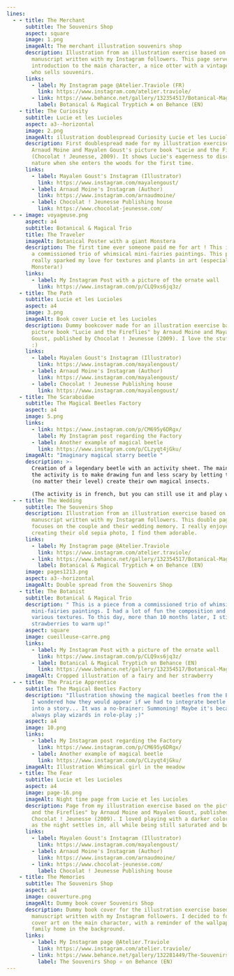 ```yaml
---
lines:
  - - title: The Merchant
      subtitle: The Souvenirs Shop
      aspect: square
      image: 1.png
      imageAlt: The merchant illustration souvenirs shop
      description: Illustration from an illustration exercise based on an original
        manuscript written with my Instagram followers. This page serves as an
        introduction to the main character, a nice otter with a vintage style
        who sells souvenirs.
      links:
        - label: My Instagram page @Atelier.Traviole (FR)
          link: https://www.instagram.com/atelier.traviole/
        - link: https://www.behance.net/gallery/132354517/Botanical-Magical-Tryptich
          label: Botanical & Magical Tryptich ☘️ on Behance (EN)
    - title: The Curiosity
      subtitle: Lucie et les Lucioles
      aspect: a3--horizontal
      image: 2.png
      imageAlt: illustration doublespread Curiosity Lucie et les Lucioles
      description: First doublespread made for my illustration exercise based on
        Arnaud Moine and Mayalen Goust's picture book "Lucie and the Fireflies"
        (Chocolat ! Jeunesse, 2009). It shows Lucie's eagerness to discover
        nature when she enters the woods for the first time.
      links:
        - label: Mayalen Goust's Instagram (Illustrator)
          link: https://www.instagram.com/mayalengoust/
        - label: Arnaud Moine's Instagram (Author)
          link: https://www.instagram.com/arnaudmoine/
        - label: Chocolat ! Jeunesse Publishing house
          link: https://www.chocolat-jeunesse.com/
  - - image: voyageuse.png
      aspect: a4
      subtitle: Botanical & Magical Trio
      title: The Traveler
      imageAlt: Botanical Poster with a giant Monstera
      description: The first time ever someone paid me for art ! This is a piece from
        a commissioned trio of whimsical mini-fairies paintings. This piece
        really sparked my love for textures and plants in art (especially the
        Monstera!)
      links:
        - label: My Instagram Post with a picture of the ornate wall
          link: https://www.instagram.com/p/CLQ9xs6jq3z/
    - title: The Path
      subtitle: Lucie et les Lucioles
      aspect: a4
      image: 3.png
      imageAlt: Book cover Lucie et les Lucioles
      description: Dummy bookcover made for an illustration exercise based on the
        picture book "Lucie and the Fireflies" by Arnaud Moine and Mayalen
        Goust, published by Chocolat ! Jeunesse (2009). I love the stuffed frog
        :)
      links:
        - label: Mayalen Goust's Instagram (Illustrator)
          link: https://www.instagram.com/mayalengoust/
        - label: Arnaud Moine's Instagram (Author)
          link: https://www.instagram.com/mayalengoust/
        - label: Chocolat ! Jeunesse Publishing house
          link: https://www.instagram.com/mayalengoust/
    - title: The Scaraboidae
      subtitle: The Magical Beetles Factory
      aspect: a4
      image: 5.png
      links:
        - link: https://www.instagram.com/p/CM695y6DRgx/
          label: My Instagram post regarding the Factory
        - label: Another example of magical beetle
          link: https://www.instagram.com/p/CLzyqt4jGku/
      imageAlt: "Imaginary magical starry beetle "
      description: >-
        Creation of a legendary beetle with an activity sheet. The main goal of
        the activity is to make drawing fun and less scary by letting the artist
        (no matter their level) create their own magical insects. 

        (The activity is in french, but you can still use it and play with the dice !)
  - - title: The Wedding
      subtitle: The Souvenirs Shop
      description: Illustration from an illustration exercise based on an original
        manuscript written with my Instagram followers. This double page spread
        focuses on the couple and their wedding memory. I really enjoyed
        creating their old sepia photo, I find them adorable.
      links:
        - label: My Instagram page @Atelier.Traviole
          link: https://www.instagram.com/atelier.traviole/
        - link: https://www.behance.net/gallery/132354517/Botanical-Magical-Tryptich
          label: Botanical & Magical Tryptich ☘️ on Behance (EN)
      image: pages1213.png
      aspect: a3--horizontal
      imageAlt: Double spread from the Souvenirs Shop
    - title: The Botanist
      subtitle: Botanical & Magical Trio
      description: " This is a piece from a commissioned trio of whimsical
        mini-fairies paintings. I had a lot of fun the composition and the
        various textures. To this day, more than 10 months later, I still doodle
        strawberries to warm up!"
      aspect: square
      image: cueilleuse-carre.png
      links:
        - label: My Instagram Post with a picture of the ornate wall
          link: https://www.instagram.com/p/CLQ9xs6jq3z/
        - label: Botanical & Magical Tryptich on Behance (EN)
          link: https://www.behance.net/gallery/132354517/Botanical-Magical-Tryptich
      imageAlt: Cropped illustration of a fairy and her strawberry
  - - title: The Prairie Apprentice
      subtitle: The Magical Beetles Factory
      description: "Illustration showing the magical beetles from the Beetle Factory.
        I wondered how they would appear if we had to integrate beetle creation
        into a story... It was a no-brainer: Summoning! Maybe it's because I
        always play wizards in role-play ;)"
      aspect: a4
      image: 10.png
      links:
        - label: My Instagram post regarding the Factory
          link: https://www.instagram.com/p/CM695y6DRgx/
        - label: Another example of magical beetle
          link: https://www.instagram.com/p/CLzyqt4jGku/
      imageAlt: Illustration Whimsical girl in the meadow
    - title: The Fear
      subtitle: Lucie et les Lucioles
      aspect: a4
      image: page-16.png
      imageAlt: Night time page from Lucie et les Lucioles
      description: Page from my illustration exercise based on the picture book "Lucie
        and the Fireflies" by Arnaud Moine and Mayalen Goust, published by
        Chocolat ! Jeunesse (2009). I loved playing with a darker color palette
        as the night settles in, all while being still saturated and bold.
      links:
        - label: Mayalen Goust's Instagram (Illustrator)
          link: https://www.instagram.com/mayalengoust/
        - label: Arnaud Moine's Instagram (Author)
          link: https://www.instagram.com/arnaudmoine/
        - link: https://www.chocolat-jeunesse.com/
          label: Chocolat ! Jeunesse Publishing house
    - title: The Memories
      subtitle: The Souvenirs Shop
      aspect: a4
      image: couverture.png
      imageAlt: Dummy book cover Souvenirs Shop
      description: Dummy book cover for the illustration exercise based on an original
        manuscript written with my Instagram followers. I decided to focus this
        cover art on the main character, with a reminder of the wallpaper of his
        family home in the background.
      links:
        - label: My Instagram page @Atelier.Traviole
          link: https://www.instagram.com/atelier.traviole/
        - link: https://www.behance.net/gallery/132281449/The-Souvenirs-Shop-A-dummy-picture-book
          label: The Souvenirs Shop ⭐ on Behance (EN)
---
```


